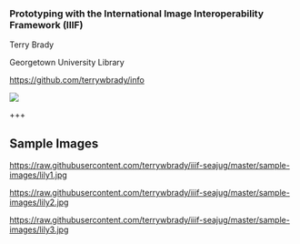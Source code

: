### Prototyping with the International Image Interoperability Framework (IIIF)  

Terry Brady

Georgetown University Library

https://github.com/terrywbrady/info

![](https://www.library.georgetown.edu/sites/default/files/library-logo.png)

+++

## Sample Images

https://raw.githubusercontent.com/terrywbrady/iiif-seajug/master/sample-images/lily1.jpg

https://raw.githubusercontent.com/terrywbrady/iiif-seajug/master/sample-images/lily2.jpg

https://raw.githubusercontent.com/terrywbrady/iiif-seajug/master/sample-images/lily3.jpg